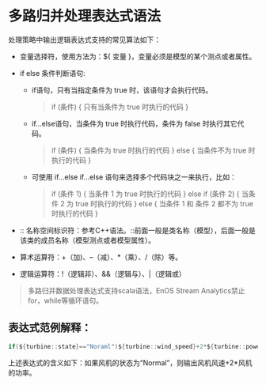 # 多路归并处理表达式语法

处理策略中输出逻辑表达式支持的常见算法如下：

- 变量选择符，使用方法为：​${ 变量 }，变量必须是模型的某个测点或者属性。

- if else 条件判断语句:	

  - if语句，只有当指定条件为 true 时，该语句才会执行代码。

    > if (条件) { 只有当条件为 true 时执行的代码 }

  - if...else语句，当条件为 true 时执行代码，条件为 false 时执行其它代码。

    > if (条件) { 当条件为 true 时执行的代码 } else { 当条件不为 true 时执行的代码 }

  - 可使用 if...else if...else 语句来选择多个代码块之一来执行，比如：

    > if (条件 1) { 当条件 1 为 true 时执行的代码 } else if (条件 2) { 当条件 2 为 true 时执行的代码 } else { 当条件 1 和 条件 2 都不为 true 时执行的代码 }

- :: 名称空间标识符：参考C++语法。::前面一般是类名称（模型），后面一般是该类的成员名称（模型测点或者模型属性）。

- 算术运算符：+（加)、–（减）、*（乘）、/（除）等。

- 逻辑运算符：!（逻辑非）、&&（逻辑与）、|（逻辑或）

> 多路归并数据处理表达式支持scala语法，EnOS Stream Analytics禁止for，while等循环语句。



## 表达式范例解释：

```scala
if(${turbine::state}=="Noraml")${turbine::wind_speed}+2*${turbine::power)
```

上述表达式的含义如下：如果风机的状态为“Normal”，则输出风机风速+2*风机的功率。



<!--end-->